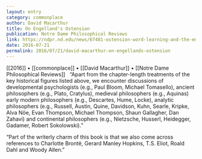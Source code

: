 ```yaml
---
layout: entry
category: commonplace
author: David Macarthur
title: On Engelland's Ostension
publication: Notre Dame Philosophical Reviews
link: https://ndpr.nd.edu/news/67481-ostension-word-learning-and-the-embodied-mind/
date: 2016-07-21
permalink: 2016/07/21/david-macarthur-on-engellands-ostension
---
```


[[2016]] • [[commonplace]] • [[David Macarthur]] • [[Notre Dame Philosophical Reviews]]
 
“Apart from the chapter-length treatments of the key historical figures listed above, we encounter discussions of developmental psychologists (e.g., Paul Bloom, Michael Tomasello), ancient philosophers (e.g., Plato, Cratylus), medieval philosophers (e.g., Aquinas) early modern philosophers (e.g., Descartes, Hume, Locke), analytic philosophers (e.g., Russell, Austin, Quine, Davidson, Kuhn, Searle, Kripke, Alva Nöe, Evan Thompson, Michael Thompson, Shaun Gallagher, Dan Zahavi) and continental philosophers (e.g., Nietzsche, Husserl, Heidegger, Gadamer, Robert Sokolowski).”

“Part of the writerly charm of this book is that we also come across references to Charlotte Brontë, Gerard Manley Hopkins, T.S. Eliot, Roald Dahl and Woody Allen.”
